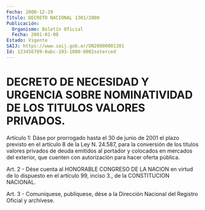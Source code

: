 ```yaml
---
Fecha: 2000-12-29
Título: DECRETO NACIONAL 1301/2000
Publicación:
  Organismo: Boletín Oficial
  Fecha: 2001-01-08
Estado: Vigente
SAIJ: https://www.saij.gob.ar/DN20000001301
Id: 123456789-0abc-103-1000-0002soterced
---
```

# DECRETO DE NECESIDAD Y URGENCIA SOBRE NOMINATIVIDAD DE LOS TITULOS VALORES PRIVADOS.

<a id="1"></a>
Artículo 1: Dáse por prorrogado hasta el 30 de junio de 2001 el plazo previsto en el artículo 8 de la Ley N. 24.587, para la conversión de los títulos valores privados de deuda emitidos al portador y colocados en mercados del exterior, que cuenten  con  autorización para hacer oferta pública.

<a id="2"></a>
Art. 2 - Dése  cuenta al HONORABLE CONGRESO DE LA NACION en virtud de lo dispuesto  en  el  artículo 99, inciso 3., de la CONSTITUCION NACIONAL.

<a id="3"></a>
Art. 3 - Comuníquese, publíquese, dése a la Dirección Nacional del Registro Oficial y archívese.